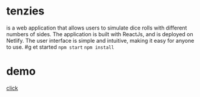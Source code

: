 # tenzies 
is a web application that allows users to simulate dice rolls with different numbers of sides. The application is built with ReactJs, and is deployed on Netlify. The user interface is simple and intuitive, making it easy for anyone to use. 
#g et started
`npm start`
`npm install`
# demo
[click](https://rolldice-joy.netlify.app/)
